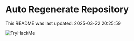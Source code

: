 # Auto Regenerate Repository

This README was last updated: 2025-03-22 20:25:59

 ![TryHackMe](https://tryhackme.com/badge/533634)